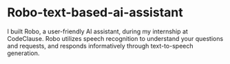 # Robo-text-based-ai-assistant
I built Robo, a user-friendly AI assistant, during my internship at CodeClause. Robo utilizes speech recognition to understand your questions and requests, and responds informatively through text-to-speech generation.
